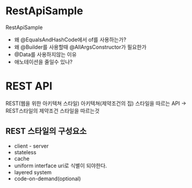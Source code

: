 # RestApiSample
RestApiSample

- 왜 @EqualsAndHashCode에서 of를 사용하는가?
- 왜 @Builder를 사용할때 @AllArgsConstructor가 필요한가
- @Data를 사용하지않는 이유
- 애노테이션을 줄일수 있나?


# REST API
REST(웹을 위한 아키텍쳐 스타일) 아키텍쳐(제약조건의 집) 스타일을 따르는 API 
-> REST스타일의 제약조건 스타일을 따르는것 
## REST 스타일의 구성요소
- client - server
- stateless
- cache
- uniform interface
    uri로 식별이 되야한다.
- layered system
- code-on-demand(optional) 